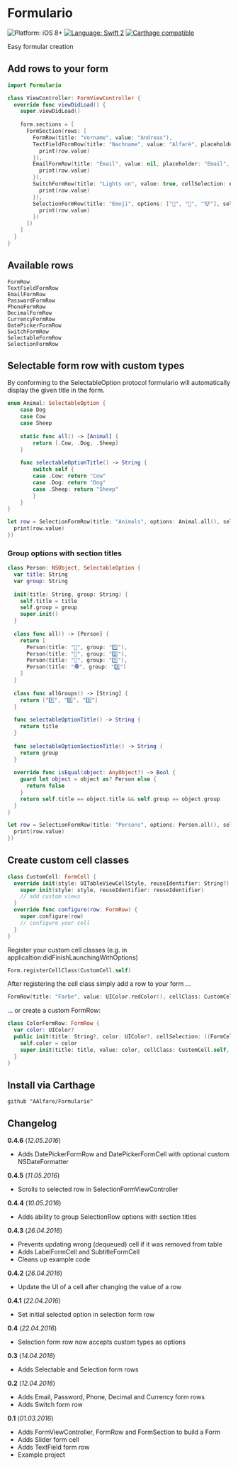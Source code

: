 # Formulario
![Platform: iOS 8+](https://img.shields.io/badge/platform-iOS%208%2B-blue.svg?style=flat)
[![Language: Swift 2](https://img.shields.io/badge/language-swift2-f48041.svg?style=flat)](https://developer.apple.com/swift)
[![Carthage compatible](https://img.shields.io/badge/Carthage-compatible-4BC51D.svg?style=flat)](https://github.com/Carthage/Carthage)

Easy formular creation

## Add rows to your form

```swift
import Formulario

class ViewController: FormViewController {
  override func viewDidLoad() {
    super.viewDidLoad()
    
    form.sections = [
      FormSection(rows: [
        FormRow(title: "Vorname", value: "Andreas"),
        TextFieldFormRow(title: "Nachname", value: "Alfarè", placeholder: "Nachname", cellSelection: nil, valueChanged: { (row) -> Void in
          print(row.value)
        }),
        EmailFormRow(title: "Email", value: nil, placeholder: "Email", cellSelection: nil, valueChanged: { (row) -> Void in
          print(row.value)
        }),
        SwitchFormRow(title: "Lights on", value: true, cellSelection: nil, valueChanged: { (row) in
          print(row.value)
        }),
        SelectionFormRow(title: "Emoji", options: ["🐣", "👸", "🐮"], selectedOption: "🐮", cellSelection: nil, valueChanged: { (row) in
          print(row.value)
        })
      ])
    ]
  }
}
```

## Available rows
```
FormRow
TextFieldFormRow
EmailFormRow
PasswordFormRow
PhoneFormRow
DecimalFormRow
CurrencyFormRow
DatePickerFormRow
SwitchFormRow
SelectableFormRow
SelectionFormRow
```

## Selectable form row with custom types
By conforming to the SelectableOption protocol formulario will automatically display the given title in the form.
```swift
enum Animal: SelectableOption {
    case Dog
    case Cow
    case Sheep
    
    static func all() -> [Animal] {
        return [.Cow, .Dog, .Sheep]
    }
    
    func selectableOptionTitle() -> String {
        switch self {
        case .Cow: return "Cow"
        case .Dog: return "Dog"
        case .Sheep: return "Sheep"
        }
    }
}

let row = SelectionFormRow(title: "Animals", options: Animal.all(), selectedOption: Animal.all().first,  cellSelection: nil, valueChanged: { (row) in
  print(row.value)
})
```

### Group options with section titles
```swift
class Person: NSObject, SelectableOption {
  var title: String
  var group: String
  
  init(title: String, group: String) {
    self.title = title
    self.group = group
    super.init()
  }
  
  class func all() -> [Person] {
    return [
      Person(title: "👮", group: "1️⃣"),
      Person(title: "🎅", group: "2️⃣"),
      Person(title: "👷", group: "1️⃣"),
      Person(title: "🕵", group: "3️⃣")
    ]
  }
  
  class func allGroups() -> [String] {
    return ["1️⃣", "2️⃣", "3️⃣"]
  }
  
  func selectableOptionTitle() -> String {
    return title
  }
  
  func selectableOptionSectionTitle() -> String {
    return group
  }
  
  override func isEqual(object: AnyObject?) -> Bool {
    guard let object = object as? Person else {
      return false
    }
    return self.title == object.title && self.group == object.group
  }
}

let row = SelectionFormRow(title: "Persons", options: Person.all(), selectedOption: nil, sectionTitles: Person.allGroups(),  cellSelection: nil, valueChanged: { (row) in
  print(row.value)
})
```

## Create custom cell classes
```swift
class CustomCell: FormCell {
  override init(style: UITableViewCellStyle, reuseIdentifier: String?) {
    super.init(style: style, reuseIdentifier: reuseIdentifier)
    // add custom views
  }
  override func configure(row: FormRow) {
    super.configure(row)
    // configure your cell
  }
}
```

Register your custom cell classes (e.g. in applicaltion:didFinishLaunchingWithOptions)
```swift
Form.registerCellClass(CustomCell.self)
```

After registering the cell class simply add a row to your form …
```swift
FormRow(title: "Farbe", value: UIColor.redColor(), cellClass: CustomCell.self, cellSelection: nil, valueChanged: nil)
```

… or create a custom FormRow:
```swift
class ColorFormRow: FormRow {
  var color: UIColor?
  public init(title: String?, color: UIColor?, cellSelection: ((FormCell) -> Void)?, valueChanged: ((FormRow) -> Void)?) {
    self.color = color
    super.init(title: title, value: color, cellClass: CustomCell.self, cellSelection: cellSelection, valueChanged: valueChanged)
  }
}
```

## Install via Carthage
```
github "AAlfare/Formulario"
```

## Changelog

**0.4.6** (*12.05.2016*)
- Adds DatePickerFormRow and DatePickerFormCell with optional custom NSDateFormatter

**0.4.5** (*11.05.2016*)
- Scrolls to selected row in SelectionFormViewController

**0.4.4** (*10.05.2016*)
- Adds ability to group SelectionRow options with section titles

**0.4.3** (*26.04.2016*)
- Prevents updating wrong (dequeued) cell if it was removed from table
- Adds LabelFormCell and SubtitleFormCell
- Cleans up example code

**0.4.2** (*26.04.2016*)
- Update the UI of a cell after changing the value of a row

**0.4.1** (*22.04.2016*)
- Set initial selected option in selection form row

**0.4** (*22.04.2016*)
- Selection form row now accepts custom types as options

**0.3** (*14.04.2016*)
- Adds Selectable and Selection form rows

**0.2** (*12.04.2016*)
- Adds Email, Password, Phone, Decimal and Currency form rows
- Adds Switch form row

**0.1** (*01.03.2016*)
- Adds FormViewController, FormRow and FormSection to build a Form
- Adds Slider form cell
- Adds TextField form row
- Example project
